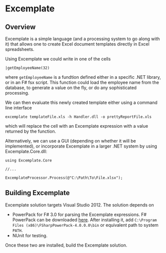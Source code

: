 Excemplate
==========

Overview
--------

Excemplate is a simple language (and a processing system to go along with it) that allows one to create Excel document templates directly in Excel spreadsheets.

Using Excemplate we could write in one of the cells

    |getEmployeeName(32)
	
where `getEmployeeName` is a fundtion defined either in a specific .NET library, or in an F# fsx script.  This function could load the employee name from the database, to generate a value on the fly, or do any sophisticated processing.  

We can then evaluate this newly created template either using a command line interface

    excemplate templateFile.xls -h Handler.dll -o prettyReportFile.xls
	
which will replace the cell with an Excemplate expression with a value returned by the function.

Alternatively, we can use a GUI (depending on whether it will be implemented), or incorporate Excemplate in a larger .NET system by using Excemplate.Core.dll:

    using Excemplate.Core
	
	//...
	
	ExcemplateProcessor.Process(@"C:\Path\To\File.xlsx");
	
Building Excemplate
-------------------

Excemplate solution targets Visual Studio 2012.  The solution depends on

* PowerPack for F# 3.0 for parsing the Excemplate expressions.  F# PowerPack can be downloaded [here](https://fsharppowerpack.codeplex.com/releases/view/99231).  After installing it, add `C:\Program Files (x86)\FSharpPowerPack-4.0.0.0\bin` or equivalent path to system `PATH`.
* NUnit for testing.

Once these two are installed, build the Excemplate solution.

